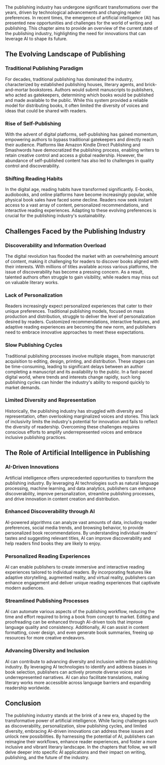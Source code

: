 
The publishing industry has undergone significant transformations over the years, driven by technological advancements and changing reader preferences. In recent times, the emergence of artificial intelligence (AI) has presented new opportunities and challenges for the world of writing and publishing. This chapter aims to provide an overview of the current state of the publishing industry, highlighting the need for innovations that can leverage AI to shape its future.

## The Evolving Landscape of Publishing

### Traditional Publishing Paradigm

For decades, traditional publishing has dominated the industry, characterized by established publishing houses, literary agents, and brick-and-mortar bookstores. Authors would submit manuscripts to publishers, who acted as gatekeepers, determining which books would be published and made available to the public. While this system provided a reliable model for distributing books, it often limited the diversity of voices and ideas that could be shared with readers.

### Rise of Self-Publishing

With the advent of digital platforms, self-publishing has gained momentum, empowering authors to bypass traditional gatekeepers and directly reach their audience. Platforms like Amazon Kindle Direct Publishing and Smashwords have democratized the publishing process, enabling writers to retain creative control and access a global readership. However, the abundance of self-published content has also led to challenges in quality control and discoverability.

### Shifting Reading Habits

In the digital age, reading habits have transformed significantly. E-books, audiobooks, and online platforms have become increasingly popular, while physical book sales have faced some decline. Readers now seek instant access to a vast array of content, personalized recommendations, and interactive reading experiences. Adapting to these evolving preferences is crucial for the publishing industry's sustainability.

## Challenges Faced by the Publishing Industry

### Discoverability and Information Overload

The digital revolution has flooded the market with an overwhelming amount of content, making it challenging for readers to discover books aligned with their interests. With millions of titles available across various platforms, the issue of discoverability has become a pressing concern. As a result, talented authors often struggle to gain visibility, while readers may miss out on valuable literary works.

### Lack of Personalization

Readers increasingly expect personalized experiences that cater to their unique preferences. Traditional publishing models, focused on mass production and distribution, struggle to deliver the level of personalization desired by readers. Customized recommendations, interactive features, and adaptive reading experiences are becoming the new norm, and publishers need to embrace innovative approaches to meet these expectations.

### Slow Publishing Cycles

Traditional publishing processes involve multiple stages, from manuscript acquisition to editing, design, printing, and distribution. These stages can be time-consuming, leading to significant delays between an author completing a manuscript and its availability to the public. In a fast-paced digital world, where trends and interests change rapidly, such long publishing cycles can hinder the industry's ability to respond quickly to market demands.

### Limited Diversity and Representation

Historically, the publishing industry has struggled with diversity and representation, often overlooking marginalized voices and stories. This lack of inclusivity limits the industry's potential for innovation and fails to reflect the diversity of readership. Overcoming these challenges requires conscious efforts to amplify underrepresented voices and embrace inclusive publishing practices.

## The Role of Artificial Intelligence in Publishing

### AI-Driven Innovations

Artificial intelligence offers unprecedented opportunities to transform the publishing industry. By leveraging AI technologies such as natural language processing, machine learning, and data analytics, publishers can enhance discoverability, improve personalization, streamline publishing processes, and drive innovation in content creation and distribution.

### Enhanced Discoverability through AI

AI-powered algorithms can analyze vast amounts of data, including reader preferences, social media trends, and browsing behavior, to provide personalized book recommendations. By understanding individual readers' tastes and suggesting relevant titles, AI can improve discoverability and help readers find books they are likely to enjoy.

### Personalized Reading Experiences

AI can enable publishers to create immersive and interactive reading experiences tailored to individual readers. By incorporating features like adaptive storytelling, augmented reality, and virtual reality, publishers can enhance engagement and deliver unique reading experiences that captivate modern audiences.

### Streamlined Publishing Processes

AI can automate various aspects of the publishing workflow, reducing the time and effort required to bring a book from concept to market. Editing and proofreading can be enhanced through AI-driven tools that improve language quality and consistency. Additionally, AI can assist in content formatting, cover design, and even generate book summaries, freeing up resources for more creative endeavors.

### Advancing Diversity and Inclusion

AI can contribute to advancing diversity and inclusion within the publishing industry. By leveraging AI technologies to identify and address biases in book selection, publishers can actively promote diverse voices and underrepresented narratives. AI can also facilitate translations, making literary works more accessible across language barriers and expanding readership worldwide.

## Conclusion

The publishing industry stands at the brink of a new era, shaped by the transformative power of artificial intelligence. While facing challenges such as discoverability, personalization, slow publishing cycles, and limited diversity, embracing AI-driven innovations can address these issues and unlock new possibilities. By harnessing the potential of AI, publishers can reimagine their workflows, enhance reader experiences, and foster a more inclusive and vibrant literary landscape. In the chapters that follow, we will delve deeper into specific AI applications and their impact on writing, publishing, and the future of the industry.

